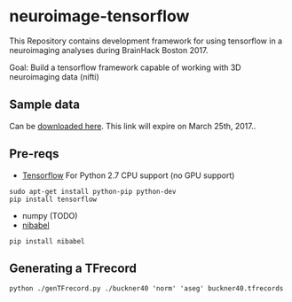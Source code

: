 # neuroimage-tensorflow
This Repository contains development framework for using tensorflow in a neuroimaging analyses during BrainHack Boston 2017.

Goal: Build a tensorflow framework capable of working with 3D neuroimaging data (nifti)

## Sample data

Can be [downloaded here](https://gate.nmr.mgh.harvard.edu/filedrop2/index.php?p=1m8hsmv9nkj).  This link will expire on March 25th, 2017..

## Pre-reqs

- [Tensorflow](https://www.tensorflow.org/install/)
For Python 2.7 CPU support (no GPU support)
```
sudo apt-get install python-pip python-dev
pip install tensorflow
```
- numpy (TODO)
- [nibabel](http://nipy.org/nibabel/)
```
pip install nibabel
```

## Generating a TFrecord
```
python ./genTFrecord.py ./buckner40 'norm' 'aseg' buckner40.tfrecords
```

